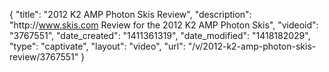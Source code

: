 {
    "title": "2012 K2 AMP Photon Skis Review",
    "description": "http:\/\/www.skis.com Review for the 2012 K2 AMP Photon Skis",
    "videoid": "3767551",
    "date_created": "1411361319",
    "date_modified": "1418182029",
    "type": "captivate",
    "layout": "video",
    "url": "\/v\/2012-k2-amp-photon-skis-review\/3767551"
}